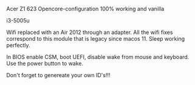 Acer Z1 623 Opencore-configuration
100% working and vanilla

i3-5005u

Wifi replaced with an Air 2012 through an adapter.
All the wifi fixes correspond to this module that is legacy since macos 11.
Sleep working perfectly.

In BIOS enable CSM, boot UEFI, disable wake from mouse and keyboard.
Use the power button to wake.

Don't forget to genereate your own ID's!!!
